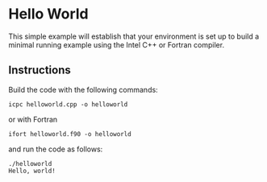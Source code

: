 # Hello World

This simple example will establish that your environment is set up to build
a minimal running example using the Intel C++ or Fortran compiler.

## Instructions

Build the code with the following commands:


```shell
icpc helloworld.cpp -o helloworld
```
or with Fortran

```shell
ifort helloworld.f90 -o helloworld
```



and run the code as follows:

```shell
./helloworld
Hello, world!
```
